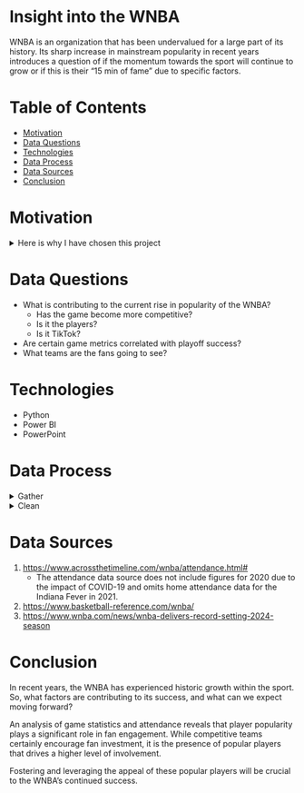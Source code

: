 # Insight into the WNBA
WNBA is an organization that has been undervalued for a large part of its history. Its sharp increase in mainstream popularity in recent years introduces a question of if the momentum towards the sport will continue to grow or if this is their “15 min of fame” due to specific factors.
# Table of Contents
- [Motivation](https://github.com/tasleem-m/Insight-into-the-WNBA/edit/main/README.md#motivation)
- [Data Questions](https://github.com/tasleem-m/Insight-into-the-WNBA/edit/main/README.md#data-questions)
- [Technologies](https://github.com/tasleem-m/Insight-into-the-WNBA/edit/main/README.md#technologies)
- [Data Process](https://github.com/tasleem-m/Insight-into-the-WNBA/edit/main/README.md#data-process)
- [Data Sources](https://github.com/tasleem-m/Insight-into-the-WNBA/edit/main/README.md#data-sources)
- [Conclusion](https://github.com/tasleem-m/Insight-into-the-WNBA/edit/main/README.md#conclusion)
# Motivation
<details>
<summary>
Here is why I have chosen this project
</summary>

I am an avid sports fan, with football being my primary sport of choice—American football, that is. As a young woman, I never paid much attention to women’s sports. However, that began to change around 2023. Names like A’ja Wilson, Caitlin Clark, Angel Reese, and others started to appear more frequently in the media. A’ja Wilson signed one of the richest deals ever for a women’s basketball player with Nike. Caitlin Clark was breaking records not only in women’s college basketball but also in men’s college basketball. Angel Reese was named Most Outstanding Player in the NCAA championship, helping LSU win their first-ever national title.

While there have always been popular WNBA players, such as Sue Bird and Lisa Leslie, whom I had heard of, something felt different this time. I began to question why this shift was happening. Although I was familiar with the WNBA (as the sister league to the NBA), my own interest—and the interest of many others, according to social media—began to rise with these significant milestones. So, when it came time to select a topic for my Capstone project, the WNBA was at the top of my list. I wanted to explore the various factors contributing to this surge in popularity.
</details>

# Data Questions
- What is contributing to the current rise in popularity of the WNBA?
  - Has the game become more competitive?
  - Is it the players?
  - Is it TikTok?
- Are certain game metrics correlated with playoff success?
- What teams are the fans going to see?
# Technologies
- Python
- Power BI
- PowerPoint
# Data Process
<details>
<summary>
Gather
</summary>

Game statistics from 1997 to 2024 were gathered from Basketball-reference.com on a per-year basis due to the website's structure. CSV files were downloaded and renamed for each respective year. Once all files were collected, Python was used to concatenate them via a for-loop, and a new 'Year' column was added by referencing the base file name.
</details>

<details>
<summary>
Clean
</summary>
Specific statistical percentage columns, originally in decimal format, were converted to percentage values for analysis. The 'Year' column was cleaned to extract only the year from the full file name and then converted into an integer format. The data was subsequently exported as CSV files and uploaded to Power BI for dashboard visualization.
</details>

# Data Sources
1.	https://www.acrossthetimeline.com/wnba/attendance.html#
    * The attendance data source does not include figures for 2020 due to the impact of COVID-19 and omits home attendance data for the Indiana Fever in 2021.
2.	https://www.basketball-reference.com/wnba/
3.	https://www.wnba.com/news/wnba-delivers-record-setting-2024-season
# Conclusion
In recent years, the WNBA has experienced historic growth within the sport. So, what factors are contributing to its success, and what can we expect moving forward?

An analysis of game statistics and attendance reveals that player popularity plays a significant role in fan engagement. While competitive teams certainly encourage fan investment, it is the presence of popular players that drives a higher level of involvement.

Fostering and leveraging the appeal of these popular players will be crucial to the WNBA’s continued success.
